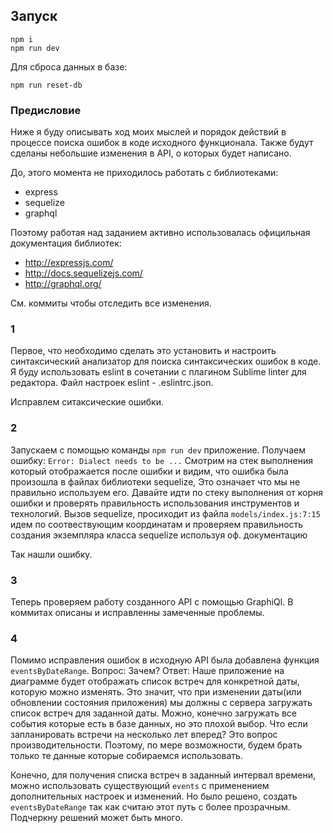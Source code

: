## Запуск
```
npm i
npm run dev
```

Для сброса данных в базе:
```
npm run reset-db
```

### Предисловие
Ниже я буду описывать ход моих мыслей и порядок действий в процессе поиска ошибок в коде исходного функционала. Также будут сделаны небольшие изменения в API, о которых будет написано. 

До, этого момента не приходилось работать с библиотеками:

* express
* sequelize
* graphql

Поэтому работая над заданием активно использовалась официльная документация библиотек:
* http://expressjs.com/
* http://docs.sequelizejs.com/
* http://graphql.org/

См. коммиты чтобы отследить все изменения.
 
### 1
Первое, что необходимо сделать это установить и настроить синтаксический анализатор для поиска синтаксических ошибок в коде. Я буду использовать eslint в сочетании с плагином Sublime linter для редактора. Файл настроек eslint - .eslintrc.json.

Исправлем ситаксические ошибки.
### 2
Запускаем с помощью команды `npm run dev` приложение.
Получаем ошибку:
`Error: Dialect needs to be ...`
Смотрим на стек выполнения который отображается после ошибки и видим, что ошибка была произошла в файлах библиотеки sequelize, 
Это означает что мы не правильно используем его. 
Давайте идти по стеку выполнения от корня ошибки и проверять правильность использования инструментов и технологий.
Вызов sequelize, просиходит из файла `models/index.js:7:15`
идем по соотвествующим координатам и проверяем правильность создания экземпляра класса sequelize используя оф. документацию

Так нашли ошибку. 

### 3
Теперь проверяем работу созданного API с помощью GraphiQl.
В коммитах описаны и исправленны замеченные проблемы.

### 4
Помимо исправления ошибок в исходную API была добавлена функция `eventsByDateRange`. 
Вопрос: Зачем?
Ответ: Наше приложение на диаграмме будет отображать список встреч для конкретной даты, которую можно изменять. Это значит, что при изменении даты(или обновлении состояния приложения) мы должны с сервера загружать список встреч для заданной даты. Можно, конечно загружать все события которые есть в базе данных, но это плохой выбор. Что если запланировать встречи на несколько лет вперед? 
Это вопрос производительности. Поэтому, по мере возможности, будем брать только те данные которые собираемся использовать.

Конечно, для получения списка встреч в заданный интервал времени, можно использовать существующий `events` с применением дополнительных настроек и изменений. Но было решено, создать `eventsByDateRange`  так как считаю этот путь с более прозрачным.  
Подчеркну решений может быть много. 




